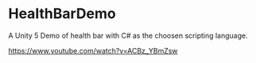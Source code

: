 # HealthBarDemo
A Unity 5 Demo of health bar with C# as the choosen scripting language.

https://www.youtube.com/watch?v=ACBz_YBmZsw
